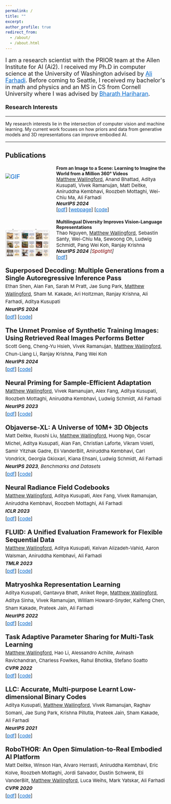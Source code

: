 ```yaml
---
permalink: /
title: ""
excerpt: 
author_profile: true
redirect_from: 
  - /about/
  - /about.html
---
```

<style>
  /* Force all links on this page to light blue */
  a {
    color: #0066CC !important;
  }
</style>

<p style="font-size:18px">
I am a research scientist with the PRIOR team at the Allen Institute for AI (Ai2). I received my Ph.D in computer science at the University of Washington advised by <a href="https://homes.cs.washington.edu/~ali/" style="color: hsl(230, 90%, 40%);">Ali Farhadi</a>. Before coming to Seattle, I received my bachelor's in math and physics and an MS in CS from Cornell University where I was advised by <a href="http://home.bharathh.info/" style="color: hsl(230, 90%, 40%);">Bharath Hariharan</a>. 
<br>
<br>
<b>Research Interests</b>
<hr>
My research interests lie in the intersection of computer vision and machine learning. My current work focuses on how priors and data from generative models and 3D representations can improve embodied AI.
 
<hr>





<h2> Publications </h2>
<!-- First Paper -->

<p style="font-size:19px; line-height:1.2; clear: both;">
  <!-- A constantly looping GIF -->
  <a href="https://mattwallingford.github.io/ODIN/" target="_blank">
    <img src="https://raw.githubusercontent.com/MattWallingford/ODIN/main/living_room_zoom.gif"
         style="float:left; width:140px; margin-right:1em; margin-top:25px;" 
         alt="GIF" />
  </a>
  
  <div style="margin-left:160px;"> <!-- Added container to align all elements -->
    <b>From an Image to a Scene: Learning to Imagine the World from a Million 360° Videos</b><br>
    <span style="font-size:15px;">
      <u>Matthew Wallingford</u>, Anand Bhattad, Aditya Kusupati, Vivek Ramanujan, Matt Deitke, 
      Aniruddha Kembhavi, Roozbeh Mottaghi, Wei-Chiu Ma, Ali Farhadi
      <br>
      <em><b>NeurIPS 2024</b></em>
      <br>
      [<a href="https://arxiv.org/abs/2412.07770" style="font-size:15px; color: hsl(230, 90%, 40%);">pdf</a>] [<a href="https://mattwallingford.github.io/ODIN/" style="font-size:15px; color: hsl(230, 90%, 40%);">webpage</a>] [<a href="https://github.com/MattWallingford/360-1M" style="font-size:15px; color: hsl(230, 90%, 40%);">code</a>]
    </span>
  </div>
</p>

<!-- Second Paper -->
<p style="font-size:20px; line-height:1.2; clear: both;">
  <!-- Another video thumbnail -->
  <a href="https://arxiv.org/abs/2405.16915" target="_blank">
    <img src="../images/fig1.png"
         style="float:left; width:140px; margin-right:1em; margin-top:30px;" 
         alt="Video Thumbnail" />
  </a>

  <div style="margin-left:160px;"> <!-- Added container to align all elements -->
    <b>Multilingual Diversity Improves Vision-Language Representations</b><br>
    <span style="font-size:15px;">
      Thao Nguyen, <u>Matthew Wallingford</u>, Sebastin Santy, Wei-Chiu Ma,
      Sewoong Oh, Ludwig Schmidt, Pang Wei Koh, Ranjay Krishna
      <br>
      <em><b>NeurIPS 2024</b> [<span style="color:maroon;">Spotlight</span>]</em>
      <br>
      [<a href="https://arxiv.org/abs/2405.16915" style="font-size:15px; color: hsl(230, 90%, 40%);">pdf</a>]
    </span>
  </div>
</p>


<p style="font-size:20px;  line-height:1.2;"><b>Superposed Decoding: Multiple Generations from a Single Autoregressive Inference Pass</b><br>
<span style="font-size:15px;">Ethan Shen, Alan Fan, Sarah M Pratt, Jae Sung Park, <u>Matthew Wallingford</u>, Sham M. Kakade, Ari Holtzman, Ranjay Krishna, Ali Farhadi, Aditya Kusupati<br>
<em><b>NeurIPS</b> <b>2024</b></em><br>[<a href="https://arxiv.org/abs/2406.05184" style="font-size:15px;" style="color: hsl(230, 90%, 40%);">pdf</a>] [<a href="https://github.com/RAIVNLab/SuperposedDecoding" style="font-size:15px;" style="color: hsl(230, 90%, 40%);">code</a>]</span></p>

<p style="font-size:20px;  line-height:1.2;"><b>The Unmet Promise of Synthetic Training Images: Using Retrieved Real Images Performs Better</b><br>
<span style="font-size:15px;">Scott Geng, Cheng-Yu Hsieh, Vivek Ramanujan, <u>Matthew Wallingford</u>, Chun-Liang Li, Ranjay Krishna, Pang Wei Koh<br>
<em><b>NeurIPS</b> <b>2024</b></em><br>[<a href="https://arxiv.org/abs/2406.05184" style="font-size:15px;" style="color: hsl(230, 90%, 40%);">pdf</a>] [<a href="https://github.com/scottgeng00/unmet-promise" style="font-size:15px;" style="color: hsl(230, 90%, 40%);">code</a>]</span></p>

<p style="font-size:20px;  line-height:1.2;"><b>Neural Priming for Sample-Efficient Adaptation</b><br>
<span style="font-size:15px;"><u>Matthew Wallingford</u>, Vivek Ramanujan, Alex Fang, Aditya Kusupati, Roozbeh Mottaghi, Aniruddha Kembhavi, Ludwig Schmidt, Ali Farhadi<br>
<em><b>NeurIPS</b> <b>2023</b></em><br>[<a href="https://arxiv.org/abs/2306.10191" style="font-size:15px;" style="color: hsl(230, 90%, 40%);">pdf</a>] [<a href="https://github.com/RAIVNLab/neural-priming" style="font-size:15px;" style="color: hsl(230, 90%, 40%);">code</a>]</span></p>

<p style="font-size:20px;  line-height:1.2;"><b>Objaverse-XL: A Universe of 10M+ 3D Objects</b><br>
<span style="font-size:15px;">Matt Deitke, Ruoshi Liu, <u>Matthew Wallingford</u>, Huong Ngo, Oscar Michel, Aditya Kusupati, Alan Fan, Christian Laforte, Vikram Voleti, Samir Yitzhak Gadre, Eli VanderBilt, Aniruddha Kembhavi, Carl Vondrick, Georgia Gkioxari, Kiana Ehsani, Ludwig Schmidt, Ali Farhadi<br>
<em><b>NeurIPS</b> <b>2023</b>, Benchmarks and Datasets</em><br>[<a href="https://objaverse.allenai.org/objaverse-xl-paper.pdf" style="font-size:15px;" style="color: hsl(230, 90%, 40%);">pdf</a>] [<a href="https://github.com/allenai/objaverse-xl" style="font-size:15px;" style="color: hsl(230, 90%, 40%);">code</a>]</span></p>

<p style="font-size:20px;  line-height:1.2;"><b>Neural Radiance Field Codebooks</b><br>
<span style="font-size:15px;"><u>Matthew Wallingford</u>, Aditya Kusupati, Alex Fang, Vivek Ramanujan, Aniruddha Kembhavi, Roozbeh Mottaghi, Ali Farhadi<br>
<em><b>ICLR</b> <b>2023</b></em><br>[<a href="https://arxiv.org/abs/2301.04101" style="font-size:15px;" style="color: hsl(230, 90%, 40%);">pdf</a>] [<a href="https://github.com/MattWallingford/NeuralRadianceFieldCodebooks" style="font-size:15px;" style="color: hsl(230, 90%, 40%);">code</a>]</span></p>

<p style="font-size:20px;  line-height:1.2;"><b>FLUID: A Unified Evaluation Framework for Flexible Sequential Data</b><br>
<span style="font-size:15px;"><u>Matthew Wallingford</u>, Aditya Kusupati, Keivan Alizadeh-Vahid, Aaron Walsman, Aniruddha Kembhavi, Ali Farhadi<br>
<em><b>TMLR</b> <b>2023</b></em><br>[<a href="https://arxiv.org/pdf/2007.02519.pdf" style="font-size:15px;" style="color: hsl(230, 90%, 40%);">pdf</a>] [<a href="https://github.com/RAIVNLab/FLUID" style="font-size:15px;" style="color: hsl(230, 90%, 40%);">code</a>]</span></p>

<p style="font-size:20px;  line-height:1.2;"><b>Matryoshka Representation Learning</b><br>
<span style="font-size:15px;">Aditya Kusupati, Gantavya Bhatt, Aniket Rege, <u>Matthew Wallingford</u>, Aditya Sinha, Vivek Ramanujan, William Howard-Snyder, Kaifeng Chen, Sham Kakade, Prateek Jain, Ali Farhadi<br>
<em><b>NeurIPS</b> <b>2022</b></em><br>[<a href="https://arxiv.org/pdf/2205.13147.pdf" style="font-size:15px;" style="color: hsl(230, 90%, 40%);">pdf</a>] [<a href="https://github.com/RAIVNLab/MRL" style="font-size:15px;" style="color: hsl(230, 90%, 40%);">code</a>]</span></p>

<p style="font-size:20px;  line-height:1.2;"><b>Task Adaptive Parameter Sharing for Multi-Task Learning</b><br>
<span style="font-size:15px;"><u>Matthew Wallingford</u>, Hao Li, Alessandro Achille, Avinash Ravichandran, Charless Fowlkes, Rahul Bhotika, Stefano Soatto<br>
<em><b>CVPR</b> <b>2022</b></em><br>[<a href="https://arxiv.org/pdf/2203.16708.pdf" style="font-size:15px;" style="color: hsl(230, 90%, 40%);">pdf</a>] [<a href="https://github.com/MattWallingford/TAPS" style="font-size:15px;" style="color: hsl(230, 90%, 40%);">code</a>]</span></p>

<p style="font-size:20px;  line-height:1.2;"><b>LLC: Accurate, Multi-purpose Learnt Low-dimensional Binary Codes</b><br>
<span style="font-size:15px;">Aditya Kusupati, <u>Matthew Wallingford</u>, Vivek Ramanujan, Raghav Somani, Jae Sung Park, Krishna Pillutla, Prateek Jain, Sham Kakade, Ali Farhadi<br>
<em><b>NeurIPS</b> <b>2021</b></em><br>[<a href="https://arxiv.org/pdf/2106.01487.pdf" style="font-size:15px;" style="color: hsl(230, 90%, 40%);">pdf</a>] [<a href="https://github.com/RAIVNLab/LLC" style="font-size:15px;" style="color: hsl(230, 90%, 40%);">code</a>]</span></p>

<p style="font-size:20px;  line-height:1.2;"><b>RoboTHOR: An Open Simulation-to-Real Embodied AI Platform</b><br>
<span style="font-size:15px;">Matt Deitke, Winson Han, Alvaro Herrasti, Aniruddha Kembhavi, Eric Kolve, Roozbeh Mottaghi, Jordi Salvador, Dustin Schwenk, Eli VanderBilt, <u>Matthew Wallingford</u>, Luca Weihs, Mark Yatskar, Ali Farhadi<br>
<em><b>CVPR</b> <b>2020</b></em><br>[<a href="https://arxiv.org/pdf/2203.16708.pdf" style="font-size:15px;" style="color: hsl(230, 90%, 40%);">pdf</a>] [<a href="https://github.com/allenai/robothor-challenge" style="font-size:15px;" style="color: hsl(230, 90%, 40%);">code</a>]</span></p>
